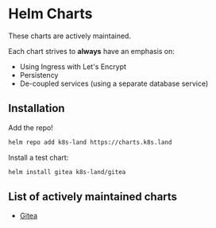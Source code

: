 # Helm Charts

These charts are actively maintained.

Each chart strives to **always** have an emphasis on:
  - Using Ingress with Let's Encrypt
  - Persistency
  - De-coupled services (using a separate database service)

## Installation

Add the repo!

```sh
helm repo add k8s-land https://charts.k8s.land
```

Install a test chart:

```sh
helm install gitea k8s-land/gitea
```

## List of actively maintained charts

- [Gitea](https://github.com/k8s-land/gitea-chart)
